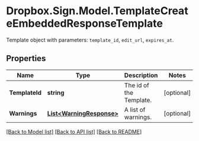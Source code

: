 # Dropbox.Sign.Model.TemplateCreateEmbeddedResponseTemplate
Template object with parameters: `template_id`, `edit_url`, `expires_at`.

## Properties

Name | Type | Description | Notes
------------ | ------------- | ------------- | -------------
**TemplateId** | **string** |  The id of the Template.  | [optional] 
**Warnings** | [**List&lt;WarningResponse&gt;**](WarningResponse.md) |  A list of warnings.  | [optional] 

[[Back to Model list]](../README.md#documentation-for-models) [[Back to API list]](../README.md#documentation-for-api-endpoints) [[Back to README]](../README.md)

